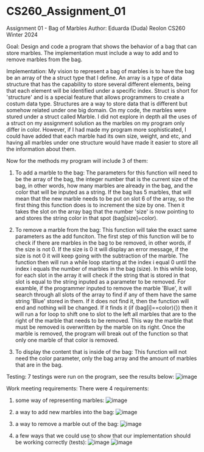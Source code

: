 # CS260_Assignment_01

Assignment 01 - Bag of Marbles
Author: Eduarda (Duda) Reolon
CS260 Winter 2024

Goal: 
Design and code a program that shows the behavior of a bag that can store marbles. The implementation must include a way to add and to remove marbles from the bag. 

Implementation:
My vision to represent a bag of marbles is to have the bag be an array of the a struct type that I define. An array is a type of data structure that has the
capability to store several different elements, being that each element will be identified under a specific index. Struct is short for 'structure' and is a special
feature that allows programmers to create a costum data type. Structures are a way to store data that is different but somehow related under one big domain. On my
code, the marbles were stured under a struct called Marble. I did not explore in depth all the uses of a struct on my assignment solution as the marbles on my
program only differ in color. However, if I had made my program more sophisticated, I could have added that each marble had its own size, weight, and etc, and having
all marbles under one structure would have made it easier to store all the information about them. 

Now for the methods my program will include 3 of them:
  1. To add a marble to the bag: The parameters for this function will need to be the array of
the bag, the integer number that is the current size of the bag, in other words, how many marbles
are already in the bag, and the color that will be inputed as a string. If the bag has 5 marbles,
that will mean that the new marble needs to be put on slot 6 of the array, so the first thing this
function does is to increment the size by one. Then it takes the slot on the array bag that the number
'size' is now pointing to and stores the string color in that spot (bag[size]=color).

  2. To remove a marble from the bag: This function will take the exact same parameters as the add funciton. The first step of this function will be to check if there are marbles in the bag to be removed, in other words, if the size is not 0. If the size is 0 it will display an error
message, if the size is not 0 it will keep going with the subtraction of the marble.
The function then will run a while loop starting at the index i equal 0 until the index i
equals the number of marbles in the bag (size). In this while loop, for each slot in the array
it will check if the string that is stored in that slot is equal to the string inputed as a
parameter to be removed. For examble, if the programmer inputed to remove the marble 'Blue',
it will search through all slots of the array to find if any of them have the same string
'Blue' stored in them.
If it does not find it, then the function will end and nothing will be changed. If it finds it
(if (bag[i]==color){}) then it will run a for loop to shift one to slot to the left all marbles that are to the right of the marble that needs to be removed. This way the marble that must be removed is overwritten by the marble on its right. Once the marble is removed, the program will
break out of the function so that only one marble of that color is removed. 
    
  3. To display the content that is inside of the bag: This function will not need the color parameter,
only the bag array and the amount of marbles that are in the bag. 

Testing:
7 testings were run on the program, see the results below:
![image](https://github.com/dudareolon/CS260_Assignment_01/assets/102680672/d465f9f5-f8c2-4bb3-816d-8630c5ac157f)

Work meeting requirements:
There were 4 requirements:
1. some way of representing marbles:
![image](https://github.com/dudareolon/CS260_Assignment_01/assets/102680672/aec0b494-5fcd-450c-b72a-219613947149)

2. a way to add new marbles into the bag:
![image](https://github.com/dudareolon/CS260_Assignment_01/assets/102680672/e99d7f8e-c6fb-4bf7-8ce6-ffdf27892795)

3. a way to remove a marble out of the bag:
![image](https://github.com/dudareolon/CS260_Assignment_01/assets/102680672/94acaf5f-e87f-4ba9-9408-2dac270ce74a)

4. a few ways that we could use to show that our implementation should be working correctly (tests):
![image](https://github.com/dudareolon/CS260_Assignment_01/assets/102680672/8054edc1-dcb3-421b-847b-82a67c2a3437)
![image](https://github.com/dudareolon/CS260_Assignment_01/assets/102680672/6baaa893-d30a-49c0-9f7b-a55def704af1)



